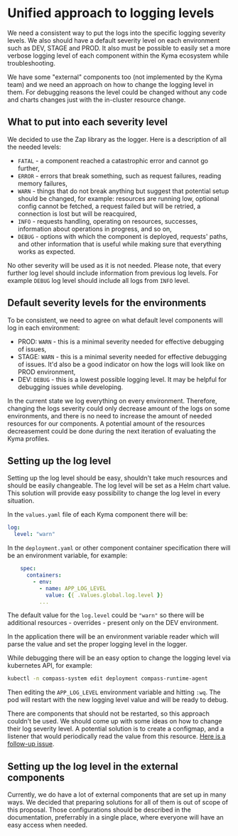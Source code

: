 # Unified approach to logging levels

We need a consistent way to put the logs into the specific logging severity levels. We also should have a default severity level on each environment such as DEV, STAGE and PROD.
It also must be possible to easily set a more verbose logging level of each component within the Kyma ecosystem while troubleshooting.

We have some "external" components too (not implemented by the Kyma team) and we need an approach on how to change the logging level in them. For debugging reasons the level could be changed without any code and charts changes just with the in-cluster resource change.

## What to put into each severity level

We decided to use the Zap library as the logger. Here is a description of all the needed levels:

- `FATAL` - a component reached a catastrophic error and cannot go further,
- `ERROR` - errors that break something, such as request failures, reading memory failures,
- `WARN` - things that do not break anything but suggest that potential setup should be changed, for example: resources are running low, optional config cannot be fetched, a request failed but will be retried, a connection is lost but will be reacquired,
- `INFO` - requests handling, operating on resources, successes, information about operations in progress, and so on,
- `DEBUG` - options with which the component is deployed, requests' paths, and other information that is useful while making sure that everything works as expected.

No other severity will be used as it is not needed. Please note, that every further log level should include information from previous log levels. For example `DEBUG` log level should include all logs from `INFO` level.

## Default severity levels for the environments

To be consistent, we need to agree on what default level components will log in each environment:

- PROD: `WARN` - this is a minimal severity needed for effective debugging of issues,
- STAGE: `WARN` - this is a minimal severity needed for effective debugging of issues. It'd also be a good indicator on how the logs will look like on PROD environment,
- DEV: `DEBUG` - this is a lowest possible logging level. It may be helpful for debugging issues while developing.

In the current state we log everything on every environment. Therefore, changing the logs severity could only decrease amount of the logs on some environments, and there is no need to increase the amount of needed resources for our components. A potential amount of the resources decreasement could be done during the next iteration of evaluating the Kyma profiles.

## Setting up the log level

Setting up the log level should be easy, shouldn't take much resources and should be easily changeable. The log level will be set as a Helm chart value. This solution will provide easy possibility to change the log level in every situation.

In the `values.yaml` file of each Kyma component there will be:

```yaml
log:
  level: "warn"
```

In the `deployment.yaml` or other component container specification there will be an environment variable, for example:

```yaml
    spec:
      containers:
        - env:
          - name: APP_LOG_LEVEL
            value: {{ .Values.global.log.level }}
          ...
```

The default value for the `log.level` could be `"warn"` so there will be additional resources - overrides - present only on the DEV environment.

In the application there will be an environment variable reader which will parse the value and set the proper logging level in the logger.

While debugging there will be an easy option to change the logging level via kubernetes API, for example:
```bash
kubectl -n compass-system edit deployment compass-runtime-agent
```
Then editing the `APP_LOG_LEVEL` environment variable and hitting `:wq`. The pod will restart with the new logging level value and will be ready to debug.

There are components that should not be restarted, so this approach couldn't be used. We should come up with some ideas on how to change their log severity level. A potential solution is to create a configmap, and a listener that would periodically read the value from this resource. [Here is a follow-up issue](https://github.com/kyma-project/community/issues/530).

## Setting up the log level in the external components

Currently, we do have a lot of external components that are set up in many ways. We decided that preparing solutions for all of them is out of scope of this proposal. Those configurations should be described in the documentation, preferrably in a single place, where everyone will have an easy access when needed.
